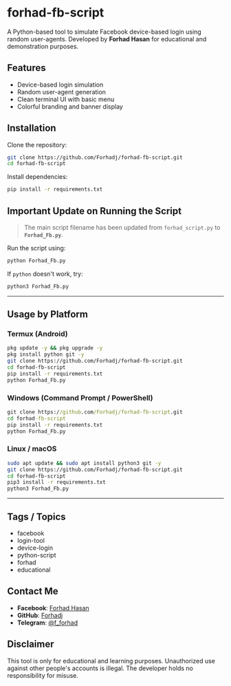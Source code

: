 # forhad-fb-script

A Python-based tool to simulate Facebook device-based login using random user-agents. Developed by **Forhad Hasan** for educational and demonstration purposes.

## Features

* Device-based login simulation
* Random user-agent generation
* Clean terminal UI with basic menu
* Colorful branding and banner display

## Installation

Clone the repository:

```bash
git clone https://github.com/Forhadj/forhad-fb-script.git
cd forhad-fb-script
```

Install dependencies:

```bash
pip install -r requirements.txt
```

## Important Update on Running the Script

> The main script filename has been updated from `forhad_script.py` to **`Forhad_Fb.py`**.

Run the script using:

```bash
python Forhad_Fb.py
```

If `python` doesn't work, try:

```bash
python3 Forhad_Fb.py
```

---

## Usage by Platform

### Termux (Android)

```bash
pkg update -y && pkg upgrade -y
pkg install python git -y
git clone https://github.com/Forhadj/forhad-fb-script.git
cd forhad-fb-script
pip install -r requirements.txt
python Forhad_Fb.py
```

### Windows (Command Prompt / PowerShell)

```cmd
git clone https://github.com/Forhadj/forhad-fb-script.git
cd forhad-fb-script
pip install -r requirements.txt
python Forhad_Fb.py
```

### Linux / macOS

```bash
sudo apt update && sudo apt install python3 git -y
git clone https://github.com/Forhadj/forhad-fb-script.git
cd forhad-fb-script
pip3 install -r requirements.txt
python3 Forhad_Fb.py
```

---

## Tags / Topics

* facebook
* login-tool
* device-login
* python-script
* forhad
* educational

## Contact Me

* **Facebook**: [Forhad Hasan](https://www.facebook.com/forhadhasan995)
* **GitHub**: [Forhadj](https://github.com/Forhadj)
* **Telegram**: [@f_forhad](https://t.me/f_forhad)

## Disclaimer

This tool is only for educational and learning purposes. Unauthorized use against other people's accounts is illegal. The developer holds no responsibility for misuse.
